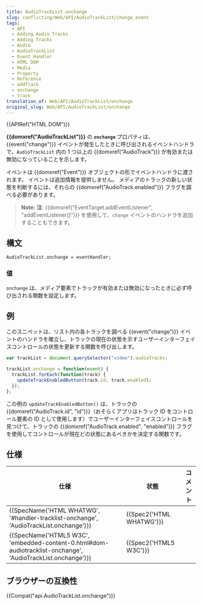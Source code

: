```yaml
---
title: AudioTrackList.onchange
slug: conflicting/Web/API/AudioTrackList/change_event
tags:
  - API
  - Adding Audio Tracks
  - Adding Tracks
  - Audio
  - AudioTrackList
  - Event Handler
  - HTML DOM
  - Media
  - Property
  - Reference
  - addTrack
  - onchange
  - track
translation_of: Web/API/AudioTrackList/onchange
original_slug: Web/API/AudioTrackList/onchange
---
```

{{APIRef("HTML DOM")}}

**{{domxref("AudioTrackList")}}** の **`onchange`** プロパティは、{{event("change")}} イベントが発生したときに呼び出されるイベントハンドラで、`AudioTrackList` 内の 1 つ以上の {{domxref("AudioTrack")}} が有効または無効になっていることを示します。

イベントは {{domxref("Event")}} オブジェクトの形でイベントハンドラに渡されます。 イベントは追加情報を提供しません。 メディアのトラックの新しい状態を判断するには、それらの {{domxref("AudioTrack.enabled")}} フラグを調べる必要があります。

> **Note:** **注**: {{domxref("EventTarget.addEventListener", "addEventListener()")}} を使用して、`change` イベントのハンドラを追加することもできます。

## 構文

```
AudioTrackList.onchange = eventHandler;
```

### 値

`onchange` は、メディア要素でトラックが有効または無効になったときに必ず呼び出される関数を設定します。

## 例

このスニペットは、リスト内の各トラックを調べる {{event("change")}} イベントのハンドラを確立し、トラックの現在の状態を示すユーザーインターフェイスコントロールの状態を更新する関数を呼び出します。

```js
var trackList = document.querySelector("video").audioTracks;

trackList.onchange = function(event) {
  trackList.forEach(function(track) {
    updateTrackEnabledButton(track.id, track.enabled);
  });
};
```

この例の `updateTrackEnabledButton()` は、トラックの {{domxref("AudioTrack.id", "id")}}（おそらくアプリはトラック ID をコントロール要素の ID として使用します）でユーザーインターフェイスコントロールを見つけて、トラックの {{domxref("AudioTrack.enabled", "enabled")}} フラグを使用してコントロールが現在どの状態にあるべきかを決定する関数です。

## 仕様

| 仕様                                                                                                                                             | 状態                             | コメント |
| ------------------------------------------------------------------------------------------------------------------------------------------------ | -------------------------------- | -------- |
| {{SpecName('HTML WHATWG', '#handler-tracklist-onchange', 'AudioTrackList.onchange')}}                                 | {{Spec2('HTML WHATWG')}} |          |
| {{SpecName('HTML5 W3C', 'embedded-content-0.html#dom-audiotracklist-onchange', 'AudioTrackList.onchange')}} | {{Spec2('HTML5 W3C')}}     |          |

## ブラウザーの互換性

{{Compat("api.AudioTrackList.onchange")}}
